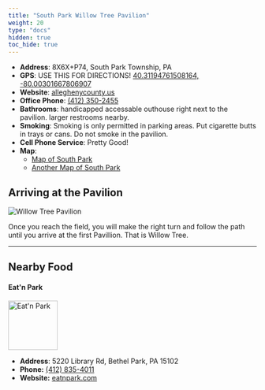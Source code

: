 ```yaml
---
title: "South Park Willow Tree Pavilion"
weight: 20
type: "docs"
hidden: true
toc_hide: true
---
```


- **Address**: 8X6X+P74, South Park Township, PA
- **GPS**: USE THIS FOR DIRECTIONS! [40.31194761508164, -80.00301667806907](https://goo.gl/maps/784HSWUrMPuaNmjV6)
- **Website**: [alleghenycounty.us](https://www.alleghenycounty.us/parks/south-park/willow-tree.aspx)
- **Office Phone**: [(412) 350-2455](tel:412-350-2455)
- **Bathrooms**: handicapped accessable outhouse right next to the pavilion. larger restrooms nearby.
- **Smoking**: Smoking is only permitted in parking areas.  Put cigarette butts in trays or cans. Do not smoke in the pavilion.
- **Cell Phone Service**: Pretty Good!
- **Map**: 
  - [Map of South Park](/images/sites/south_park/SouthPark.png) 
  - [Another Map of South Park](/images/sites/south_park/south_park_map.png)

## Arriving at the Pavilion

![Willow Tree Pavilion](/images/sites/south_park/willow_tree/sp_willowtree.jpg)


Once you reach the field, you will make the right turn and follow the path until you arrive at the first Pavillion. That is Willow Tree.

---

## Nearby Food

#### Eat'n Park

<img src="/images/logos/eat_n_park_logo.jpg" alt="Eat'n Park" style="height:100px;">

- **Address**: 5220 Library Rd, Bethel Park, PA 15102
- **Phone:** [(412) 835-4011 ](tel:+14128354011)
- **Website:** [eatnpark.com](https://locations.eatnpark.com/pa/bethelpark/)
